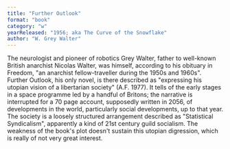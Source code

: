 ```yaml
---
title: "Further Outlook"
format: "book"
category: "w"
yearReleased: "1956; aka The Curve of the Snowflake"
author: "W. Grey Walter"
---
```

The neurologist and pioneer of robotics Grey Walter, father to well-known British anarchist Nicolas Walter, was himself, according to his obituary in Freedom, "an anarchist fellow-traveller during the 1950s and 1960s". Further Outlook, his only novel, is there described as "expressing his utopian vision of a libertarian society" (A.F. 1977). It tells of the early stages in a space programme led by a handful of Britons; the narrative is interrupted for a 70 page account, supposedly written in 2056, of developments in the world, particularly social developments, up to that year. The society is a loosely structured arrangement described as "Statistical Syndicalism", apparently a kind of 21st century guild socialism. The weakness of the book's plot doesn't sustain this utopian digression, which is really of not very great interest.
 
